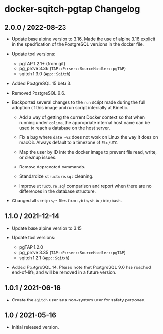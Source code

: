 # docker-sqitch-pgtap Changelog

## 2.0.0 / 2022-08-23

- Update base alpine version to 3.16. Made the use of alpine 3.16 explicit in
  the specification of the PostgreSQL versions in the docker file.

- Update tool versions:

  - pgTAP 1.2.1+ (from git)
  - pg_prove 3.36 (`TAP::Parser::SourceHandler::pgTAP`)
  - sqitch 1.3.0 (`App::Sqitch`)

- Added PostgreSQL 15 beta 3.

- Removed PostgreSQL 9.6.

- Backported several changes to the `run` script made during the full adoption
  of this image and run script internally at Kinetic.

  - Add a way of getting the current Docker context so that when running under
    `colima`, the appropriate internal host name can be used to reach a database
    on the host server.

  - Fix a bug where `date +%Z` does not work on Linux the way it does on macOS.
    Always default to a timezone of `Etc/UTC`.

  - Map the user by ID into the docker image to prevent file read, write, or
    cleanup issues.

  - Remove deprecated commands.

  - Standardize `structure.sql` cleaning.

  - Improve `structure.sql` comparison and report when there are no
    differences in the database structure.

- Changed all `scripts/*` files from `/bin/sh` to `/bin/bash`.

## 1.1.0 / 2021-12-14

- Update base alpine version to 3.15

- Update tool versions:

  - pgTAP 1.2.0
  - pg_prove 3.35 (`TAP::Parser::SourceHandler::pgTAP`)
  - sqitch 1.2.1 (`App::Sqitch`)

- Added PostgreSQL 14. Please note that PostgreSQL 9.6 has reached end-of-life,
  and will be removed in a future version.

## 1.0.1 / 2021-06-16

- Create the `sqitch` user as a non-system user for safety purposes.

## 1.0 / 2021-05-16

- Initial released version.
